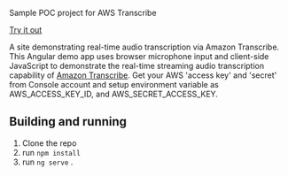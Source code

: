 Sample POC project for AWS Transcribe

[Try it out](https://transcribe112422.s3.ap-south-1.amazonaws.com/index.html/)

A site demonstrating real-time audio transcription via Amazon Transcribe.
This Angular demo app uses browser microphone input and client-side JavaScript to demonstrate the real-time streaming audio transcription capability of [Amazon Transcribe](https://aws.amazon.com/transcribe/).
Get your AWS 'access key' and 'secret' from Console account and setup environment variable as AWS_ACCESS_KEY_ID, and AWS_SECRET_ACCESS_KEY.


## Building and running

1. Clone the repo
2. run `npm install`
3. run `ng serve` .
